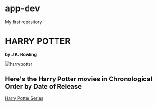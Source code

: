 # app-dev
My first repository


# HARRY POTTER

**by J.K. Rowling**




![harrypotter](https://github.com/user-attachments/assets/e1172e88-9c84-401f-906a-0f1363c2effb)








## Here's the Harry Potter movies in Chronological Order by Date of Release

[Harry Potter Series](https://www.imdb.com/list/ls000671664/)
